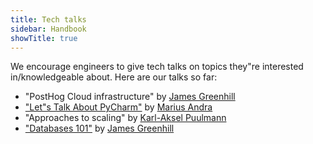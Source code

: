 ```yaml
---
title: Tech talks
sidebar: Handbook
showTitle: true
---
```


We encourage engineers to give tech talks on topics they"re interested in/knowledgeable about. Here are our talks so far:

- "PostHog Cloud infrastructure" by [James Greenhill](/handbook/people/team#james-greenhill-software-engineer)
- ["Let"s Talk About PyCharm"](https://drive.google.com/file/d/1GV08S638NzY1H0DI7w9ZHNSE4CcVbe6y/view?usp=sharing) by [Marius Andra](/handbook/people/team#marius-andra-software-engineer)
- "Approaches to scaling" by [Karl-Aksel Puulmann](/handbook/people/team#karl-aksel-puulmann-software-engineer-)
- ["Databases 101"](https://youtu.be/Cb-Ll5aOLvA) by [James Greenhill](/handbook/people/team#james-greenhill-software-engineer)
